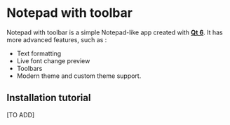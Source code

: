 # Notepad with toolbar
Notepad with toolbar is a simple Notepad-like app created with [**Qt 6**](https://www.qt.io/). It has more advanced features, such as :
- Text formatting
- Live font change preview
- Toolbars
- Modern theme and custom theme support.


## Installation tutorial
[TO ADD]
